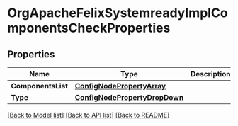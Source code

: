 # OrgApacheFelixSystemreadyImplComponentsCheckProperties

## Properties
Name | Type | Description | Notes
------------ | ------------- | ------------- | -------------
**ComponentsList** | [**ConfigNodePropertyArray**](configNodePropertyArray.md) |  | [optional] 
**Type** | [**ConfigNodePropertyDropDown**](configNodePropertyDropDown.md) |  | [optional] 

[[Back to Model list]](../README.md#documentation-for-models) [[Back to API list]](../README.md#documentation-for-api-endpoints) [[Back to README]](../README.md)



